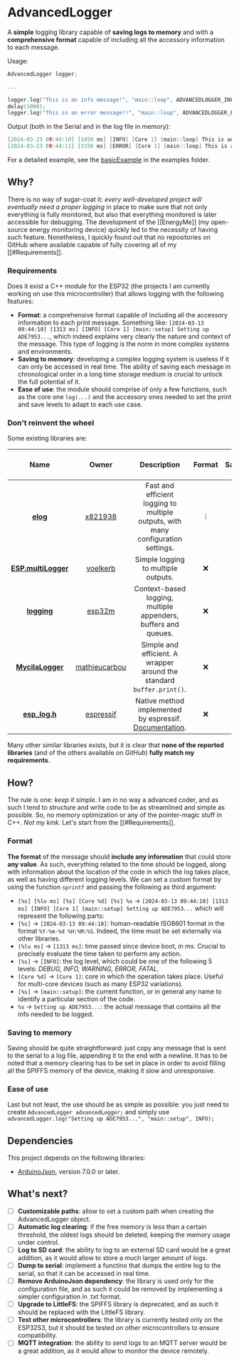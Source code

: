 # AdvancedLogger

A **simple** logging library capable of **saving logs to memory** and with a **comprehensive format** capable of including all the accessory information to each message.

Usage:
```cpp
AdvancedLogger logger;

...

logger.log("This is an info message!", "main::loop", ADVANCEDLOGGER_INFO);
delay(1000);
logger.log("This is an error message!!", "main::loop", ADVANCEDLOGGER_ERROR);
```
Output (both in the Serial and in the log file in memory):
```cpp
[2024-03-23 09:44:10] [1450 ms] [INFO] [Core 1] [main::loop] This is an info message!
[2024-03-23 09:44:11] [1550 ms] [ERROR] [Core 1] [main::loop] This is an error message!!
```
For a detailed example, see the [basicExample](examples/basicUsage/basicUsage.cpp) in the examples folder.

## Why?
There is no way of sugar-coat it: *every well-developed project will eventually need a proper logging* in place to make sure that not only everything is fully monitored, but also that everything monitored is later accessible for debugging. 
The development of the [[EnergyMe]] (my open-source energy monitoring device) quickly led to the necessity of having such feature. Nonetheless, I quickly found out that no repositories on GitHub where available capable of fully covering all of my [[#Requirements]].
### Requirements
Does it exist a C++ module for the ESP32 (the projects I am currently working on use this microcontroller) that allows logging with the following features:
- **Format**: a comprehensive format capable of including all the accessory information to each print message. Something like: `[2024-03-13 09:44:10] [1313 ms] [INFO] [Core 1] [main::setup] Setting up ADE7953...`, which indeed explains very clearly the nature and context of the message. This type of logging is the norm in more complex systems and environments. 
- **Saving to memory**: developing a complex logging system is useless if it can only be accessed in real time. The ability of saving each message in chronological order in a long time storage medium is crucial to unlock the full potential of it. 
- **Ease of use**: the module should comprise of only a few functions, such as the core one `log(...)`  and the accessory ones needed to set the print and save levels to adapt to each use case. 
### Don't reinvent the wheel
Some existing libraries are:

|                                                Name                                                |                       Owner                       |                                                                     Description                                                                     | Format | Saving | Ease of use |
| :------------------------------------------------------------------------------------------------: | :-----------------------------------------------: | :-------------------------------------------------------------------------------------------------------------------------------------------------: | :----: | :----: | :---------: |
|                            **[elog](https://github.com/x821938/elog)**                             |       [x821938](https://github.com/x821938)       |                                  Fast and efficient logging to multiple outputs, with many configuration settings.                                  |   ❕    |   ✔    |      ✔      |
|                 **[ESP.multiLogger](https://github.com/voelkerb/ESP.multiLogger)**                 |      [voelkerb](https://github.com/voelkerb)      |                                                         Simple logging to multiple outputs.                                                         |   ❌    |   ✔    |      ✔      |
|                          **[logging](https://github.com/esp32m/logging)**                          |        [esp32m](https://github.com/esp32m)        |                                           Context-based logging, multiple appenders, buffers and queues.                                            |   ❌    |   ✔    |      ❕      |
|                 **[MycilaLogger](https://github.com/mathieucarbou/MycilaLogger)**                  | [mathieucarbou](https://github.com/mathieucarbou) |                                        Simple and efficient. A wrapper around the standard `buffer.print()`.                                        |   ❌    |   ❌    |      ✔      |
| **[esp_log.h](https://github.com/espressif/esp-idf/blob/master/components/log/include/esp_log.h)** |     [espressif](https://github.com/espressif)     | Native method implemented by espressif. [Documentation](https://docs.espressif.com/projects/esp-idf/en/stable/esp32/api-reference/system/log.html). |   ❌    |   ❌    |      ❌      |

Many other similar libraries exists, but it is clear that **none of the reported libraries** (and of the others available on *GitHub*) **fully match my requirements**.
## How?
The rule is one: *keep it simple*.
I am in no way a advanced coder, and as such I tend to structure and write code to be as streamlined and simple as possible. So, no memory optimization or any of the pointer-magic stuff in C++. *Not my kink*.
Let's start from the [[#Requirements]].
### Format
**The format** of the message should **include any information** that could store **any value**. As such, everything related to the time should be logged, along with information about the location of the code in which the log takes place, as well as having different logging levels. 
We can set a custom format by using the function `sprintf` and passing the following as third argument: 
- `[%s] [%lu ms] [%s] [Core %d] [%s] %s` → `[2024-03-13 09:44:10] [1313 ms] [INFO] [Core 1] [main::setup] Setting up ADE7953...`
which will represent the following parts: 
- `[%s]` → `[2024-03-13 09:44:10]`: human-readable ISO8601 format in the format `%Y-%m-%d %H:%M:%S`. Indeed, the time must be set externally via other libraries.
- `[%lu ms]` → `[1313 ms]`: time passed since device boot, in *ms*. Crucial to precisely evaluate the time taken to perform any action.  
- `[%s]` → `[INFO]`: the log level, which could be one of the following 5 levels: *DEBUG, INFO, WARNING, ERROR, FATAL*.
- `[Core %d]` → `[Core 1]`: core in which the operation takes place. Useful for multi-core devices (such as many ESP32 variations).
- `[%s]` → `[main::setup]`: the current function, or in general any name to identify a particular section of the code.
- `%s` → `Setting up ADE7953...`: the actual message that contains all the info needed to be logged. 
### Saving to memory
Saving should be quite straightforward: just copy any message that is sent to the serial to a log file, appending it to the end with a newline. It has to be noted that a memory clearing has to be set in place in order to avoid filling all the SPIFFS memory of the device, making it slow and unresponsive.
### Ease of use
Last but not least, the use should be as simple as possible: you just need to create `AdvancedLogger advancedLogger;` and simply use `advancedLogger.log("Setting up ADE7953...", "main::setup", INFO);`

## Dependencies
This project depends on the following libraries:
- [ArduinoJson](https://github.com/bblanchon/ArduinoJson), version 7.0.0 or later.

## What's next?
- [ ] **Customizable paths**: allow to set a custom path when creating the AdvancedLogger object.
- [ ] **Automatic log clearing**: if the free memory is less than a certain threshold, the oldest logs should be deleted, keeping the memory usage under control.
- [ ] **Log to SD card**: the ability to log to an external SD card would be a great addition, as it would allow to store a much larger amount of logs.
- [ ] **Dump to serial**: implement a functino that dumps the entire log to the serial, so that it can be accessed in real time.
- [ ] **Remove ArduinoJson dependency**: the library is used only for the configuration file, and as such it could be removed by implementing a simpler configuration in .txt format.
- [ ] **Upgrade to LittleFS**: the SPIFFS library is deprecated, and as such it should be replaced with the LittleFS library.
- [ ] **Test other microcontrollers**: the library is currently tested only on the ESP32S3, but it should be tested on other microcontrollers to ensure compatibility.
- [ ] **MQTT integration**: the ability to send logs to an MQTT server would be a great addition, as it would allow to monitor the device remotely.